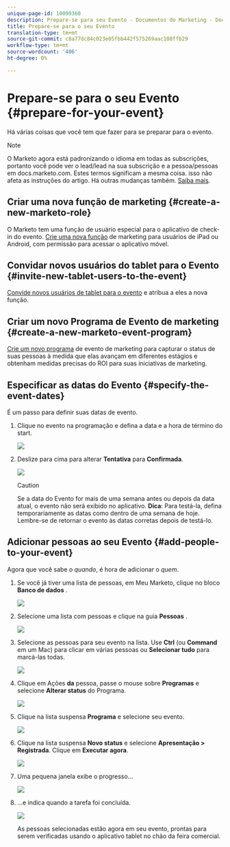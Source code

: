 ```yaml
---
unique-page-id: 10099360
description: Prepare-se para seu Evento - Documentos do Marketing - Documentação do produto
title: Prepare-se para o seu Evento
translation-type: tm+mt
source-git-commit: c8a77dc84c023e05fbb442f575269aac108ffb29
workflow-type: tm+mt
source-wordcount: '406'
ht-degree: 0%

---
```



# Prepare-se para o seu Evento {#prepare-for-your-event}

Há várias coisas que você tem que fazer para se preparar para o evento.

>[!NOTE]
>
>O Marketo agora está padronizando o idioma em todas as subscrições, portanto você pode ver o lead/lead na sua subscrição e a pessoa/pessoas em docs.marketo.com. Estes termos significam a mesma coisa. isso não afeta as instruções do artigo. Há outras mudanças também. [Saiba mais](/help/marketo/getting-started/updates-to-marketo-terminology.md).

## Criar uma nova função de marketing {#create-a-new-marketo-role}

O Marketo tem uma função de usuário especial para o aplicativo de check-in do evento.  [Crie uma nova função](https://docs.marketo.com/display/DOCS/Grant+User+Access+to+the+Check-in+App) de marketing para usuários de iPad ou Android, com permissão para acessar o aplicativo móvel.

## Convidar novos usuários do tablet para o Evento {#invite-new-tablet-users-to-the-event}

[Convide novos usuários de tablet para o evento](https://docs.marketo.com/display/DOCS/Grant+User+Access+to+the+Check-in+App) e atribua a eles a nova função.

## Criar um novo Programa de Evento de marketing {#create-a-new-marketo-event-program}

[Crie um novo programa](/help/marketo/product-docs/demand-generation/events/understanding-events/create-a-new-event-program.md) de evento de marketing para capturar o status de suas pessoas à medida que elas avançam em diferentes estágios e obtenham medidas precisas do ROI para suas iniciativas de marketing.

## Especificar as datas do Evento {#specify-the-event-dates}

É um passo para definir suas datas de evento.

1. Clique no evento na programação e defina a data e a hora de término do start.

   ![](assets/image2016-4-6-15-3a27-3a35.png)

1. Deslize para cima para alterar **Tentativa** para **Confirmada**.

   ![](assets/image2016-4-6-15-3a30-3a57.png)

   >[!CAUTION]
   >
   >Se a data do Evento for mais de uma semana antes ou depois da data atual, o evento não será exibido no aplicativo. **Dica**: Para testá-la, defina temporariamente as datas como dentro de uma semana de hoje. Lembre-se de retornar o evento às datas corretas depois de testá-lo.

## Adicionar pessoas ao seu Evento {#add-people-to-your-event}

Agora que você sabe o *quando*, é hora de adicionar o *quem*.

1. Se você já tiver uma lista de pessoas, em Meu Marketo, clique no bloco **Banco de dados** .

   ![](assets/db.png)

1. Selecione uma lista com pessoas e clique na guia **Pessoas** .

   ![](assets/four.png)

1. Selecione as pessoas para seu evento na lista. Use **Ctrl** (ou **Command** em um Mac) para clicar em várias pessoas ou **Selecionar tudo** para marcá-las todas.

   ![](assets/five.png)

1. Clique em Ações **da** pessoa, passe o mouse sobre **Programas** e selecione **Alterar status** do Programa.

   ![](assets/six.png)

1. Clique na lista suspensa **Programa** e selecione seu evento.

   ![](assets/seven.png)

1. Clique na lista suspensa **Novo status** e selecione **Apresentação > Registrada**. Clique em **Executar agora**.

   ![](assets/eight.png)

1. Uma pequena janela exibe o progresso...

   ![](assets/image2016-4-7-16-3a49-3a7.png)

1. ...e indica quando a tarefa foi concluída.

   ![](assets/ten.png)

   As pessoas selecionadas estão agora em seu evento, prontas para serem verificadas usando o aplicativo tablet no chão da feira comercial.
